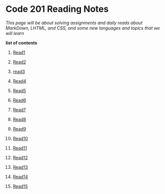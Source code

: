 
# Code 201 Reading Notes

*This page will be about solving assignments and daily reads about MarkDown, LHTML, and CSS, and some new languages and topics that we will learn*

**list of contents**

1.  [Read1](https://maisabdalrazeq.github.io/reading-notes2/class-01)

2.  [Read2](https://maisabdalrazeq.github.io/reading-notes2/class-02)

3.  [read3](https://maisabdalrazeq.github.io/reading-notes2/read03)

4.  [Read4](https://maisabdalrazeq.github.io/reading-notes2/read04)

5.  [Read5](https://maisabdalrazeq.github.io/reading-notes2/read05)

6.  [Read6](https://maisabdalrazeq.github.io/reading-notes2/read06)

7.  [Read7](https://maisabdalrazeq.github.io/reading-notes2/read07)

8.  [Read8](https://maisabdalrazeq.github.io/reading-notes2/read08)

9.  [Read9](https://maisabdalrazeq.github.io/reading-notes2/read09)

10. [Read10](https://maisabdalrazeq.github.io/reading-notes2/read10)

11. [Read11](https://maisabdalrazeq.github.io/reading-notes2/read11)

12. [Read12](https://maisabdalrazeq.github.io/reading-notes2/read12)

13. [Read13]()

14. [Read14]()

15. [Read15]()
